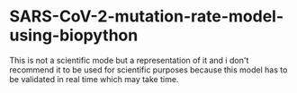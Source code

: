 # SARS-CoV-2-mutation-rate-model-using-biopython
This is not a scientific mode but a representation of it and i don't recommend it to be used for scientific purposes because this model has to be validated in real time which may take time.
